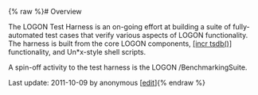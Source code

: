 {% raw %}# Overview

The LOGON Test Harness is an on-going effort at building a suite of
fully-automated test cases that verify various aspects of LOGON
functionality. The harness is built from the core LOGON components,
[\[incr tsdb()\]](http://www.delph-in.net/itsdb) functionality, and
Un\*x-style shell scripts.

A spin-off activity to the test harness is the LOGON
/BenchmarkingSuite.

Last update: 2011-10-09 by anonymous [[edit](https://github.com/delph-in/docs/wiki/LogonTest/_edit)]{% endraw %}